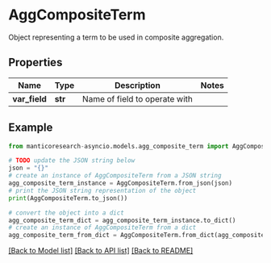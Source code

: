 # AggCompositeTerm

Object representing a term to be used in composite aggregation.

## Properties

Name | Type | Description | Notes
------------ | ------------- | ------------- | -------------
**var_field** | **str** | Name of field to operate with | 

## Example

```python
from manticoresearch-asyncio.models.agg_composite_term import AggCompositeTerm

# TODO update the JSON string below
json = "{}"
# create an instance of AggCompositeTerm from a JSON string
agg_composite_term_instance = AggCompositeTerm.from_json(json)
# print the JSON string representation of the object
print(AggCompositeTerm.to_json())

# convert the object into a dict
agg_composite_term_dict = agg_composite_term_instance.to_dict()
# create an instance of AggCompositeTerm from a dict
agg_composite_term_from_dict = AggCompositeTerm.from_dict(agg_composite_term_dict)
```
[[Back to Model list]](../README.md#documentation-for-models) [[Back to API list]](../README.md#documentation-for-api-endpoints) [[Back to README]](../README.md)


